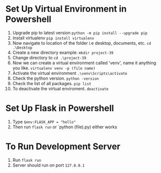 # Set Up Virtual Environment in Powershell
1) Upgrade pip to latest version `python -m pip install --upgrade pip`
2) Install virtualenv `pip install virtualenv`
3) Now navigate to location of the folder i.e desktop, documents, etc. `cd .\Desktop`
4) Create a new directory example: `mkdir project-39`
5) Change directory to `cd .\project-39`
6) Now we can create a virtual environment called 'venv', name it anything you like. `virtualenv venv -p (file name)`
7) Activate the virtual environment `.\venv\Scripts\activate`
8) Check the python version. `python -version`
9) Check the list of all packages. `pip list`
10) To deactivate the virtual enviroment. `deactivate`

# Set Up Flask in Powershell 
1) Type `$env:FLASK_APP = "hello"`
2) Then run `flask run` or `python (file).py) either works 

# To Run Development Server 
1) Run `flask run` 
2) Server should run on port `127.0.0.1`
